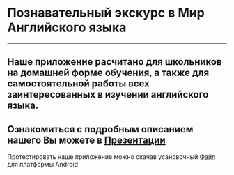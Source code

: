 # Познавательный экскурс в Мир Английского языка
 ---
 Наше приложение расчитано для школьников на домашней форме обучения, а также для 
 самостоятельной работы всех заинтересованных в изучении английского языка.
 ---
 Ознакомиться с подробным описанием нашего Вы можете в [Презентации](https://github.com/FnlTochka/ARLearnLang/raw/main/Pres.pptx)
 ---
 Протестировать наше приложение можно скачав усановочный [Файл](https://github.com/FnlTochka/ARLearnLang/raw/main/ARLearnLang_Build.apk) для платформы Android
 

